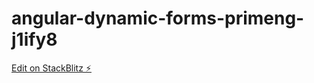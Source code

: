 # angular-dynamic-forms-primeng-j1ify8

[Edit on StackBlitz ⚡️](https://stackblitz.com/edit/angular-dynamic-forms-primeng-j1ify8)